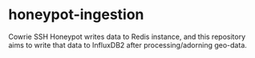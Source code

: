 # honeypot-ingestion
Cowrie SSH Honeypot writes data to Redis instance, and this repository aims to write that data to InfluxDB2 after processing/adorning geo-data.
